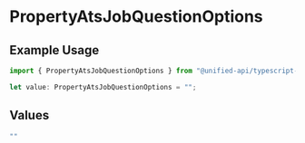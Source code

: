 # PropertyAtsJobQuestionOptions

## Example Usage

```typescript
import { PropertyAtsJobQuestionOptions } from "@unified-api/typescript-sdk/sdk/models/shared";

let value: PropertyAtsJobQuestionOptions = "";
```

## Values

```typescript
""
```